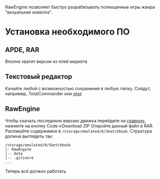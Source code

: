 RawEngine позволяет быстро разрабатывать полноценные игры жанра "визуальная новелла".
# Установка необходимого ПО
## APDE, RAR
Вполне хватит версии из плей маркета
## Текстовый редактор
Качайте любой с возможностью сохранения в любую папку. Сойдут, например, TotalCommander или [этот](https://play.google.com/store/apps/details?id=com.rhmsoft.code)
## RawEngine
Чтобы скачать последнюю версию движка перейдите на [главную](https://GitHub.com/Moohomor/RawEngine), нажмите на кнопку Code->Download ZIP
Откройте данный файл в RAR. Распакуйте содержимое в ```/storage/emulated/0/Sketchbook```. Структура должна выглядеть так:
```
/storage/emulated/0/Sketchbook
|- RawEngine
|-- data
|-- .gitinore
...
```
Теперь всё должно работать